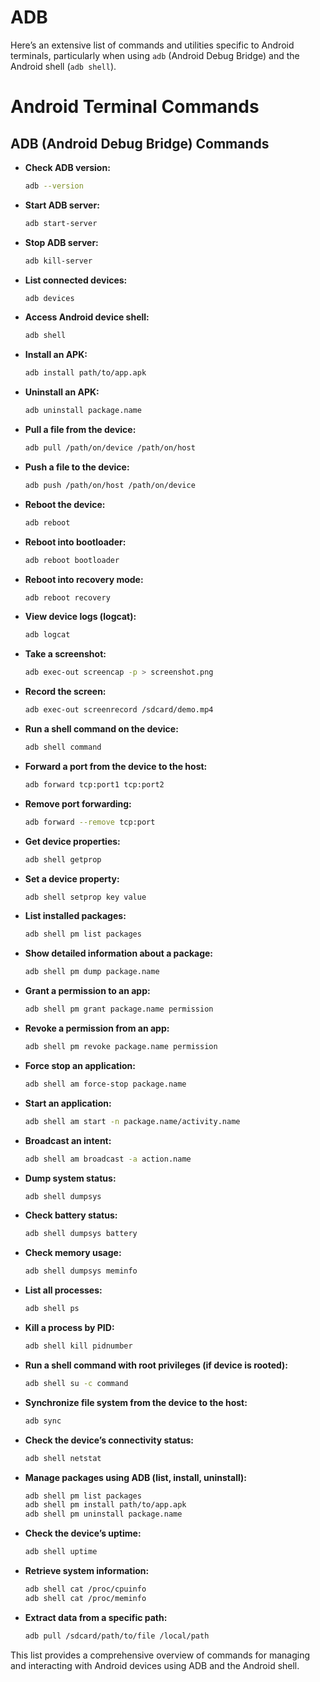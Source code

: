 # ADB

Here’s an extensive list of commands and utilities specific to Android terminals, particularly when using `adb` (Android Debug Bridge) and the Android shell (`adb shell`).


# Android Terminal Commands

## ADB (Android Debug Bridge) Commands

- **Check ADB version:**
  ```bash
  adb --version
  ```

- **Start ADB server:**
  ```bash
  adb start-server
  ```

- **Stop ADB server:**
  ```bash
  adb kill-server
  ```

- **List connected devices:**
  ```bash
  adb devices
  ```

- **Access Android device shell:**
  ```bash
  adb shell
  ```

- **Install an APK:**
  ```bash
  adb install path/to/app.apk
  ```

- **Uninstall an APK:**
  ```bash
  adb uninstall package.name
  ```

- **Pull a file from the device:**
  ```bash
  adb pull /path/on/device /path/on/host
  ```

- **Push a file to the device:**
  ```bash
  adb push /path/on/host /path/on/device
  ```

- **Reboot the device:**
  ```bash
  adb reboot
  ```

- **Reboot into bootloader:**
  ```bash
  adb reboot bootloader
  ```

- **Reboot into recovery mode:**
  ```bash
  adb reboot recovery
  ```

- **View device logs (logcat):**
  ```bash
  adb logcat
  ```

- **Take a screenshot:**
  ```bash
  adb exec-out screencap -p > screenshot.png
  ```

- **Record the screen:**
  ```bash
  adb exec-out screenrecord /sdcard/demo.mp4
  ```

- **Run a shell command on the device:**
  ```bash
  adb shell command
  ```

- **Forward a port from the device to the host:**
  ```bash
  adb forward tcp:port1 tcp:port2
  ```

- **Remove port forwarding:**
  ```bash
  adb forward --remove tcp:port
  ```

- **Get device properties:**
  ```bash
  adb shell getprop
  ```

- **Set a device property:**
  ```bash
  adb shell setprop key value
  ```

- **List installed packages:**
  ```bash
  adb shell pm list packages
  ```

- **Show detailed information about a package:**
  ```bash
  adb shell pm dump package.name
  ```

- **Grant a permission to an app:**
  ```bash
  adb shell pm grant package.name permission
  ```

- **Revoke a permission from an app:**
  ```bash
  adb shell pm revoke package.name permission
  ```

- **Force stop an application:**
  ```bash
  adb shell am force-stop package.name
  ```

- **Start an application:**
  ```bash
  adb shell am start -n package.name/activity.name
  ```

- **Broadcast an intent:**
  ```bash
  adb shell am broadcast -a action.name
  ```

- **Dump system status:**
  ```bash
  adb shell dumpsys
  ```

- **Check battery status:**
  ```bash
  adb shell dumpsys battery
  ```

- **Check memory usage:**
  ```bash
  adb shell dumpsys meminfo
  ```

- **List all processes:**
  ```bash
  adb shell ps
  ```

- **Kill a process by PID:**
  ```bash
  adb shell kill pidnumber
  ```

- **Run a shell command with root privileges (if device is rooted):**
  ```bash
  adb shell su -c command
  ```

- **Synchronize file system from the device to the host:**
  ```bash
  adb sync
  ```

- **Check the device’s connectivity status:**
  ```bash
  adb shell netstat
  ```

- **Manage packages using ADB (list, install, uninstall):**
  ```bash
  adb shell pm list packages
  adb shell pm install path/to/app.apk
  adb shell pm uninstall package.name
  ```

- **Check the device’s uptime:**
  ```bash
  adb shell uptime
  ```

- **Retrieve system information:**
  ```bash
  adb shell cat /proc/cpuinfo
  adb shell cat /proc/meminfo
  ```

- **Extract data from a specific path:**
  ```bash
  adb pull /sdcard/path/to/file /local/path
  ```

This list provides a comprehensive overview of commands for managing and interacting with Android devices using ADB and the Android shell.
